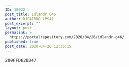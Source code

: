 ```yaml
---
ID: 18022
post_title: Idlandr G46
author: DJFAIRDO (PS4)
post_excerpt: ""
layout: post
permalink: >
  https://portalrepository.com/2020/04/26/idlandr-g46/
published: true
post_date: 2020-04-26 12:35:15
---
```

<pre>200FFD62B347</pre>